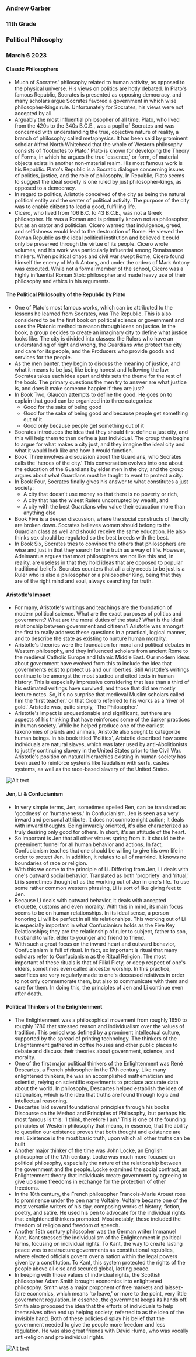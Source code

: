 ### Andrew Garber
### 11th Grade
### Political Philosophy
### March 6 2023

#### Classic Philosophers 
 - Much of Socrates' philosophy related to human activity, as opposed to the physical universe. His views on politics are hotly debated. In Plato's famous Republic, Socrates is presented as opposing democracy, and many scholars argue Socrates favored a government in which wise philosopher-kings rule. Unfortunately for Socrates, his views were not accepted by all.
 - Arguably the most influential philosopher of all time, Plato, who lived from the 420s to the 340s B.C.E., was a pupil of Socrates and was concerned with understanding the true, objective nature of reality, a branch of philosophy called metaphysics. It has been said by prominent scholar Alfred North Whitehead that the whole of Western philosophy consists of 'footnotes to Plato.' Plato is known for developing the Theory of Forms, in which he argues the true 'essence,' or form, of material objects exists in another non-material realm. His most famous work is his Republic. Plato's Republic is a Socratic dialogue concerning issues of politics, justice, and the role of philosophy. In Republic, Plato seems to suggest the ideal society is one ruled by just philosopher-kings, as opposed to a democracy.
 - In regard to politics, Aristotle conceived of the city as being the natural political entity and the center of political activity. The purpose of the city was to enable citizens to lead a good, fulfilling life.
 - Cicero, who lived from 106 B.C. to 43 B.C.E., was not a Greek philosopher. He was a Roman and is primarily known not as philosopher, but as an orator and politician. Cicero warned that indulgence, greed, and selfishness would lead to the destruction of Rome. He viewed the Roman Republic as the ideal political institution and believed it could only be preserved through the virtue of its people. Cicero wrote volumes, and his work was particularly influential among Renaissance thinkers. When political chaos and civil war swept Rome, Cicero found himself the enemy of Mark Antony, and under the orders of Mark Antony was executed. While not a formal member of the school, Cicero was a highly influential Roman Stoic philosopher and made heavy use of their philosophy and ethics in his arguments.

#### The Political Philosophy of the Republic by Plato
 - One of Plato's most famous works, which can be attributed to the lessons he learned from Socrates, was The Republic. This is also considered to be the first book on political science or government and uses the Platonic method to reason through ideas on justice. In the book, a group decides to create an imaginary city to define what justice looks like. The city is divided into classes: the Rulers who have an understanding of right and wrong, the Guardians who protect the city and care for its people, and the Producers who provide goods and services for the people.
 - As the men banter, they begin to discuss the meaning of justice, and what it means to be just, like being honest and following the law. Socrates takes each idea apart and this sets the theme for the rest of the book. The primary questions the men try to answer are what justice is, and does it make someone happier if they are just?
 - In Book Two, Glaucon attempts to define the good. He goes on to explain that good can be organized into three categories:
    - Good for the sake of being good
    - Good for the sake of being good and because people get something out of it
    - Good only because people get something out of it
 - Socrates introduces the idea that they should first define a just city, and this will help them to then define a just individual. The group then begins to argue for what makes a city just, and they imagine the ideal city and what it would look like and how it would function.
 - Book Three involves a discussion about the Guardians, who Socrates calls the 'heroes of the city.' This conversation evolves into one about the education of the Guardians by elder men in the city, and the group argues about what Guardians must be taught to want to protect a city.
 - In Book Four, Socrates finally gives his answer to what constitutes a just society:
     - A city that doesn't use money so that there is no poverty or rich,
     - A city that has the wisest Rulers uncorrupted by wealth, and
     - A city with the best Guardians who value their education more than anything else
 - Book Five is a deeper discussion, where the social constructs of the city are broken down. Socrates believes women should belong to the Guardian class as well and should receive the same education. He also thinks sex should be regulated so the best breeds with the best.
 - In Book Six, Socrates tries to convince the others that philosophers are wise and just in that they search for the truth as a way of life. However, Adeimantus argues that most philosophers are not like this and, in reality, are useless in that they hold ideas that are opposed to popular traditional beliefs. Socrates counters that all a city needs to be just is a Ruler who is also a philosopher or a philosopher King, being that they are of the right mind and soul, always searching for truth.

#### Aristotle's Impact
 - For many, Aristotle's writings and teachings are the foundation of modern political science. What are the exact purposes of politics and government? What are the moral duties of the state? What is the ideal relationship between government and citizens? Aristotle was amongst the first to really address these questions in a practical, logical manner, and to describe the state as existing to nurture human morality.
 - Aristotle's theories were the foundation for moral and political debates in Western philosophy, and they influenced scholars from ancient Rome to the medieval Catholic Europe and Islamic Middle East. Our modern ideas about government have evolved from this to include the idea that governments exist to protect us and our liberties. Still Aristotle's writings continue to be amongst the most studied and cited texts in human history. This is especially impressive considering that less than a third of his estimated writings have survived, and those that did are mostly lecture notes. So, it's no surprise that medieval Muslim scholars called him the 'first teacher,' or that Cicero referred to his works as a 'river of gold.' Aristotle was, quite simply, 'The Philosopher.'
 - Aristotle's impact is unquestionable and significant, but there are aspects of his thinking that have reinforced some of the darker practices in human society. While he helped produce one of the earliest taxonomies of plants and animals, Aristotle also sought to categorize human beings. In his book titled 'Politics', Aristotle described how some individuals are natural slaves, which was later used by anti-Abolitionists to justify continuing slavery in the United States prior to the Civil War. Aristotle's position on natural hierarchies existing in human society has been used to reinforce systems like feudalism with serfs, castes systems, as well as the race-based slavery of the United States.

![Alt text](Media/day1_political_philosophy.png)

#### Jen, Li & Confucianism 
 - In very simple terms, Jen, sometimes spelled Ren, can be translated as 'goodness' or 'humaneness.' In Confucianism, Jen is seen as a very inward and personal attribute. It does not connote right action; it deals with inward thoughts. Being inwardly oriented, it's also characterized as truly desiring only good for others. In short, it's an attitude of the heart.
 - So important is Jen that all other virtues spring from it. It should be the preeminent funnel for all human behavior and actions. In fact, Confucianism teaches that one should be willing to give his own life in order to protect Jen. In addition, it relates to all of mankind. It knows no boundaries of race or religion.
 - With this we come to the principle of Li. Differing from Jen, Li deals with one's outward social behavior. Translated as both 'propriety' and 'ritual,' Li is sometimes thought of as the working out of Jen in one's life. To use some rather common western phrasing, Li is sort of like giving feet to Jen.
 - Because Li deals with outward behavior, it deals with accepted etiquette, customs and even morality. With this in mind, its main focus seems to be on human relationships. In its ideal sense, a person honoring Li will be perfect in all his relationships. This working out of Li is especially important in what Confucianism holds as the Five Key Relationships; they are the relationship of ruler to subject, father to son, husband to wife, elder to younger and friend to friend.
 - With such a great focus on the inward heart and outward behavior, Confucianism is full of ritual. In fact, so important is ritual that many scholars refer to Confucianism as the Ritual Religion. The most important of these rituals is that of Filial Piety, or deep respect of one's elders, sometimes even called ancestor worship. In this practice, sacrifices are very regularly made to one's deceased relatives in order to not only commemorate them, but also to communicate with them and care for them. In doing this, the principles of Jen and Li continue even after death.

#### Political Thinkers of the Enlightenment
 - The Enlightenment was a philosophical movement from roughly 1650 to roughly 1780 that stressed reason and individualism over the values of tradition. This period was defined by a prominent intellectual culture, supported by the spread of printing technology. The thinkers of the Enlightenment gathered in coffee houses and other public places to debate and discuss their theories about government, science, and morality.
 - One of the first major political thinkers of the Enlightenment was René Descartes, a French philosopher in the 17th century. Like many enlightened thinkers, he was an accomplished mathematician and scientist, relying on scientific experiments to produce accurate data about the world. In philosophy, Descartes helped establish the idea of rationalism, which is the idea that truths are found through logic and intellectual reasoning.
 - Descartes laid several foundational principles through his books Discourse on the Method and Principles of Philosophy, but perhaps his most famous is this: 'I think, therefore I am.' This is one of the founding principles of Western philosophy that means, in essence, that the ability to question our existence proves that both thought and existence are real. Existence is the most basic truth, upon which all other truths can be built.
 - Another major thinker of the time was John Locke, an English philosopher of the 17th century. Locke was much more focused on political philosophy, especially the nature of the relationship between the government and the people. Locke examined the social contract, an Enlightenment theory that individuals create government by agreeing to give up some freedoms in exchange for the protection of other freedoms.
 - In the 18th century, the French philosopher Francois-Marie Arouet rose to prominence under the pen name Voltaire. Voltaire became one of the most versatile writers of his day, composing works of history, fiction, poetry, and satire. He used his pen to advocate for the individual rights that enlightened thinkers promoted. Most notably, these included the freedom of religion and freedom of speech.
 - Another 18th century philosopher was the German writer Immanuel Kant. Kant stressed the individualism of the Enlightenment in political terms, focusing on individual rights. To Kant, the way to create lasting peace was to restructure governments as constitutional republics, where elected officials govern over a nation within the legal powers given by a constitution. To Kant, this system protected the rights of the people above all else and secured global, lasting peace. 
 - In keeping with those values of individual rights, the Scottish philosopher Adam Smith brought economics into enlightened philosophy. Smith was a major proponent of free markets and laissez-faire economics, which means 'to leave,' or more to the point, very little government regulation. In essence, the government keeps its hands off. Smith also proposed the idea that the efforts of individuals to help themselves often end up helping society, referred to as the idea of the invisible hand. Both of these policies display his belief that the government needed to give the people more freedom and less regulation. He was also great friends with David Hume, who was vocally anti-religion and pro individual rights.


![Alt text](Media/political_philosophy2.png)